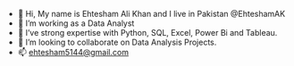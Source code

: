 - 👋 Hi, My name is  Ehtesham Ali Khan and I live in Pakistan @EhteshamAK
- 👀 I’m working as a Data Analyst 
- 🌱 I’ve strong expertise  with Python, SQL, Excel, Power Bi and Tableau.
- 💞️ I’m looking to collaborate on Data Analysis Projects.
- 📫 ehtesham5144@gmail.com

<!---
EhteshamAK/EhteshamAK is a ✨ special ✨ repository because its `README.md` (this file) appears on your GitHub profile.
You can click the Preview link to take a look at your changes.
--->

